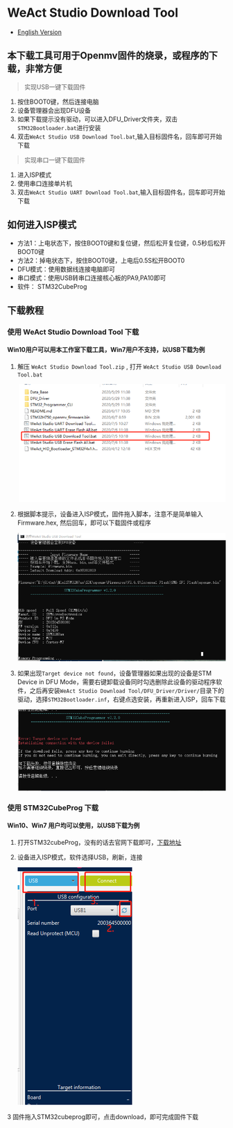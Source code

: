 # WeAct Studio Download Tool

* [English Version](./README.md)

## 本下载工具可用于Openmv固件的烧录，或程序的下载，非常方便

> 实现USB一键下载固件

1. 按住BOOT0键，然后连接电脑
2. 设备管理器会出现DFU设备
3. 如果下载提示没有驱动，可以进入DFU_Driver文件夹，双击`STM32Bootloader.bat`进行安装
4. 双击`WeAct Studio USB Download Tool.bat`,输入目标固件名，回车即可开始下载

> 实现串口一键下载固件

1. 进入ISP模式
2. 使用串口连接单片机
3. 双击`WeAct Studio UART Download Tool.bat`,输入目标固件名，回车即可开始下载

## 如何进入ISP模式

* 方法1：上电状态下，按住BOOT0键和复位键，然后松开复位键，0.5秒后松开BOOT0键
* 方法2：掉电状态下，按住BOOT0键，上电后0.5S松开BOOT0
* DFU模式：使用数据线连接电脑即可
* 串口模式：使用USB转串口连接核心板的PA9,PA10即可
* 软件： STM32CubeProg

## 下载教程

### 使用 WeAct Studio Download Tool 下载

#### Win10用户可以用本工作室下载工具，Win7用户不支持，以USB下载为例

1. 解压 `WeAct Studio Download Tool.zip` , 打开 `WeAct Studio USB Download Tool.bat`

    ![WeActStudioTools1](Images/WeActStudioTools1.png)
2. 根据脚本提示，设备进入ISP模式，固件拖入脚本，注意不是简单输入Firmware.hex, 然后回车，即可以下载固件或程序

    ![WeActStudioTools2](Images/WeActStudioTools2.png)
3. 如果出现`Target device not found`，设备管理器如果出现的设备是STM Device in DFU Mode，需要右键卸载设备同时勾选删除此设备的驱动程序软件，之后再安装`WeAct Studio Download Tool/DFU_Driver/Driver/`目录下的驱动，选择`STM32Bootloader.inf`，右键点选安装，再重新进入ISP，回车下载

    ![WeActStudioTools3](Images/WeActStudioTools3.png)

### 使用 STM32CubeProg 下载

#### Win10、Win7 用户均可以使用，以USB下载为例

1. 打开STM32cubeProg，没有的话去官网下载即可，[下载地址](https://www.st.com/zh/development-tools/stm32cubeprog.html)

2. 设备进入ISP模式，软件选择USB，刷新，连接

    ![stm32cubeprog1](Images/STM32cubeprog1.png)

3 固件拖入STM32cubeprog即可，点击download，即可完成固件下载
